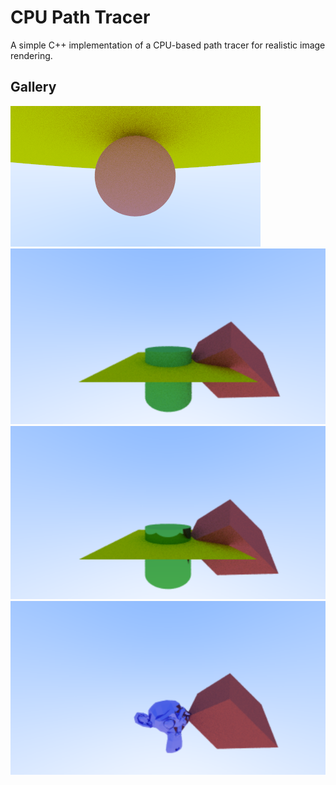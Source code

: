 # CPU Path Tracer

A simple C++ implementation of a CPU-based path tracer for realistic image rendering.

## Gallery

![First image output ever!](gallery/8-16-2025-2017.png)
![More shapes + transformations](gallery/cylinder_support.png)
![Metallic material](gallery/metal.png)
![Custom meshes!](gallery/metal_monkey.png)
